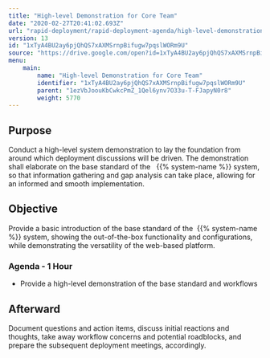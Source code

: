 ```yaml
---
title: "High-level Demonstration for Core Team"
date: "2020-02-27T20:41:02.693Z"
url: "rapid-deployment/rapid-deployment-agenda/high-level-demonstration-for-core-team.html"
version: 13
id: "1xTyA4BU2ay6pjQhQS7xAXMSrnpBifugw7pqslWORm9U"
source: "https://drive.google.com/open?id=1xTyA4BU2ay6pjQhQS7xAXMSrnpBifugw7pqslWORm9U"
menu:
    main:
        name: "High-level Demonstration for Core Team"
        identifier: "1xTyA4BU2ay6pjQhQS7xAXMSrnpBifugw7pqslWORm9U"
        parent: "1ezVbJoouKbCwkcPmZ_1Qel6ynv7O33u-T-FJapyN0r8"
        weight: 5770
---
```

## Purpose

Conduct a high-level system demonstration to lay the foundation from around which deployment discussions will be driven. The demonstration shall elaborate on the base standard of the   {{% system-name %}} system, so that information gathering and gap analysis can take place, allowing for an informed and smooth implementation.

## Objective

Provide a basic introduction of the base standard of the  {{% system-name %}} system, showing the out-of-the-box functionality and configurations, while demonstrating the versatility of the web-based platform.

### Agenda - 1 Hour

* Provide a high-level demonstration of the base standard and workflows

## Afterward

Document questions and action items, discuss initial reactions and thoughts, take away workflow concerns and potential roadblocks, and prepare the subsequent deployment meetings, accordingly.

